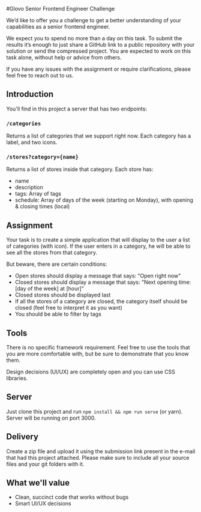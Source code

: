 #Glovo Senior Frontend Engineer Challenge

We’d like to offer you a challenge to get a better understanding of your capabilities as a senior frontend engineer.

We expect you to spend no more than a day on this task. To submit the results it’s enough to just share a GitHub link
to a public repository with your solution or send the compressed project. You are expected to work on this task alone,
without help or advice from others.

If you have any issues with the assignment or require clarifications, please feel free to reach out to us.

## Introduction
You'll find in this project a server that has two endpoints:

### `/categories`
Returns a list of categories that we support right now. Each category has a label, and two icons.

### `/stores?category={name}`
Returns a list of stores inside that category. Each store has:
  - name
  - description
  - tags: Array of tags
  - schedule: Array of days of the week (starting on Monday), with opening & closing times (local)


## Assignment
Your task is to create a simple application that will display to the user a list of categories (with icon). If the user enters in a category, he will be able to see all the stores from that category.

But beware, there are certain conditions:

- Open stores should display a message that says: "Open right now"
- Closed stores should display a message that says: "Next opening time: [day of the week] at [hour]"
- Closed stores should be displayed last
- If all the stores of a category are closed, the category itself should be closed (feel free to interpret it as you want)
- You should be able to filter by tags


## Tools
There is no specific framework requirement. Feel free to use the tools that you are more comfortable with, but be sure to demonstrate that you know them.

Design decisions (UI/UX) are completely open and you can use CSS libraries.

## Server
Just clone this project and run `npm install && npm run serve` (or yarn). Server will be running on port 3000.

## Delivery
Create a zip file and upload it using the submission link present in the e-mail that had this project attached. Please make sure to include all your source files and your git folders with it.

## What we'll value
- Clean, succinct code that works without bugs
- Smart UI/UX decisions

